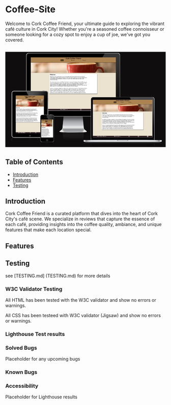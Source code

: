 # Coffee-Site

Welcome to Cork Coffee Friend, your ultimate guide to exploring the vibrant café culture in Cork City! Whether you're a seasoned coffee connoisseur or someone looking for a cozy spot to enjoy a cup of joe, we've got you covered.

<h2 align="center"><img src="assets/readme/amiresponsive-index.jpg"></h2>

## Table of Contents
- [Introduction](#introduction)
- [Features](#features)
- [Testing](#Testing)

## Introduction
Cork Coffee Friend is a curated platform that dives into the heart of Cork City's café scene. We specialize in reviews that capture the essence of each café, providing insights into the coffee quality, ambiance, and unique features that make each location special.

## Features


## Testing

see [TESTING.md] (TESTING.md) for more details

### W3C Validator Testing

All HTML has been tested with the W3C validator and show no errors or warnings.

All CSS has been testeed with W3C validator (Jigsaw) and show no errors or warnings.

### Lighthouse Test results


### Solved Bugs
Placeholder for any upcoming bugs

### Known Bugs


### Accessibility
Placeholder for Lighthouse results